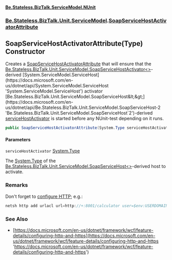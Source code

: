 #### [Be.Stateless.BizTalk.ServiceModel.NUnit](README.md 'README')
### [Be.Stateless.BizTalk.Unit.ServiceModel](Be.Stateless.BizTalk.Unit.ServiceModel.md 'Be.Stateless.BizTalk.Unit.ServiceModel').[SoapServiceHostActivatorAttribute](SoapServiceHostActivatorAttribute.md 'Be.Stateless.BizTalk.Unit.ServiceModel.SoapServiceHostActivatorAttribute')

## SoapServiceHostActivatorAttribute(Type) Constructor

Creates a [SoapServiceHostActivatorAttribute](SoapServiceHostActivatorAttribute.md 'Be.Stateless.BizTalk.Unit.ServiceModel.SoapServiceHostActivatorAttribute') that will ensure that the
[Be.Stateless.BizTalk.Unit.ServiceModel.SoapServiceHostActivator&lt;&gt;](https://docs.microsoft.com/en-us/dotnet/api/Be.Stateless.BizTalk.Unit.ServiceModel.SoapServiceHostActivator-2 'Be.Stateless.BizTalk.Unit.ServiceModel.SoapServiceHostActivator`2')-derived [System.ServiceModel.ServiceHost](https://docs.microsoft.com/en-us/dotnet/api/System.ServiceModel.ServiceHost 'System.ServiceModel.ServiceHost') activator
[Be.Stateless.BizTalk.Unit.ServiceModel.SoapServiceHost&lt;&gt;](https://docs.microsoft.com/en-us/dotnet/api/Be.Stateless.BizTalk.Unit.ServiceModel.SoapServiceHost-2 'Be.Stateless.BizTalk.Unit.ServiceModel.SoapServiceHost`2')-derived [serviceHostActivator](SoapServiceHostActivatorAttribute.SoapServiceHostActivatorAttribute(Type).md#Be.Stateless.BizTalk.Unit.ServiceModel.SoapServiceHostActivatorAttribute.SoapServiceHostActivatorAttribute(System.Type).serviceHostActivator 'Be.Stateless.BizTalk.Unit.ServiceModel.SoapServiceHostActivatorAttribute.SoapServiceHostActivatorAttribute(System.Type).serviceHostActivator') is started before any NUnit-test
depending on it runs.

```csharp
public SoapServiceHostActivatorAttribute(System.Type serviceHostActivator);
```
#### Parameters

<a name='Be.Stateless.BizTalk.Unit.ServiceModel.SoapServiceHostActivatorAttribute.SoapServiceHostActivatorAttribute(System.Type).serviceHostActivator'></a>

`serviceHostActivator` [System.Type](https://docs.microsoft.com/en-us/dotnet/api/System.Type 'System.Type')

The [System.Type](https://docs.microsoft.com/en-us/dotnet/api/System.Type 'System.Type') of the [Be.Stateless.BizTalk.Unit.ServiceModel.SoapServiceHost&lt;&gt;](https://docs.microsoft.com/en-us/dotnet/api/Be.Stateless.BizTalk.Unit.ServiceModel.SoapServiceHost-2 'Be.Stateless.BizTalk.Unit.ServiceModel.SoapServiceHost`2')-derived host to activate.

### Remarks
Don't forget to [configure
            HTTP](https://docs.microsoft.com/en-us/dotnet/framework/wcf/feature-details/configuring-http-and-https 'https://docs.microsoft.com/en-us/dotnet/framework/wcf/feature-details/configuring-http-and-https'); e.g.:

```csharp
netsh http add urlacl url=http://+:8001/calculator user=$env:USERDOMAIN\$env:USERNAME!
```

### See Also
- [https://docs.microsoft.com/en-us/dotnet/framework/wcf/feature-details/configuring-http-and-https](https://docs.microsoft.com/en-us/dotnet/framework/wcf/feature-details/configuring-http-and-https 'https://docs.microsoft.com/en-us/dotnet/framework/wcf/feature-details/configuring-http-and-https')